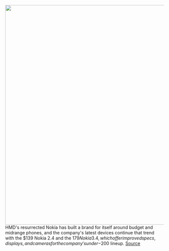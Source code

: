 <img src='https://cdn.vox-cdn.com/thumbor/ifSYea2Mk0SRO08XFzVzpTSJsVo=/0x0:1280x800/1200x800/filters:focal(538x298:742x502)/cdn.vox-cdn.com/uploads/chorus_image/image/67449094/nokia34.0.png' width='700px' /><br/>
HMD's resurrected Nokia has built a brand for itself around budget and midrange phones, and the company's latest devices continue that trend with the $139 Nokia 2.4 and the $179 Nokia 3.4, which offer improved specs, displays, and cameras for the company's under-$200 lineup.
<a href='https://www.theverge.com/2020/9/22/21449824/hmd-nokia-2-3-4-power-earbuds-price-release-date'> Source <a/>